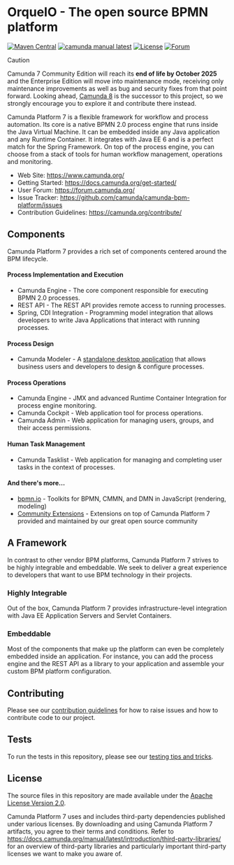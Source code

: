 # OrqueIO - The open source BPMN platform

[![Maven Central](https://maven-badges.herokuapp.com/maven-central/org.camunda.bpm/camunda-parent/badge.svg)](https://maven-badges.herokuapp.com/maven-central/org.camunda.bpm/camunda-parent) [![camunda manual latest](https://img.shields.io/badge/manual-latest-brown.svg)](https://docs.camunda.org/manual/latest/) [![License](https://img.shields.io/github/license/camunda/camunda-bpm-platform?color=blue&logo=apache)](https://github.com/camunda/camunda-bpm-platform/blob/master/LICENSE) [![Forum](https://img.shields.io/badge/forum-camunda-green)](https://forum.camunda.org/)

> [!Caution]  
> Camunda 7 Community Edition will reach its **end of life by October 2025** and the Enterprise Edition will move into maintenance mode, receiving only maintenance improvements as well as bug and security fixes from that point forward. Looking ahead, [Camunda 8](https://github.com/camunda/camunda) is the successor to this project, so we strongly encourage you to explore it and contribute there instead.

Camunda Platform 7 is a flexible framework for workflow and process automation. Its core is a native BPMN 2.0 process engine that runs inside the Java Virtual Machine. It can be embedded inside any Java application and any Runtime Container. It integrates with Java EE 6 and is a perfect match for the Spring Framework. On top of the process engine, you can choose from a stack of tools for human workflow management, operations and monitoring.

- Web Site: https://www.camunda.org/
- Getting Started: https://docs.camunda.org/get-started/
- User Forum: https://forum.camunda.org/
- Issue Tracker: https://github.com/camunda/camunda-bpm-platform/issues
- Contribution Guidelines: https://camunda.org/contribute/

## Components

Camunda Platform 7 provides a rich set of components centered around the BPM lifecycle.

#### Process Implementation and Execution

- Camunda Engine - The core component responsible for executing BPMN 2.0 processes.
- REST API - The REST API provides remote access to running processes.
- Spring, CDI Integration - Programming model integration that allows developers to write Java Applications that interact with running processes.

#### Process Design

- Camunda Modeler - A [standalone desktop application](https://github.com/camunda/camunda-modeler) that allows business users and developers to design & configure processes.

#### Process Operations

- Camunda Engine - JMX and advanced Runtime Container Integration for process engine monitoring.
- Camunda Cockpit - Web application tool for process operations.
- Camunda Admin - Web application for managing users, groups, and their access permissions.

#### Human Task Management

- Camunda Tasklist - Web application for managing and completing user tasks in the context of processes.

#### And there's more...

- [bpmn.io](https://bpmn.io/) - Toolkits for BPMN, CMMN, and DMN in JavaScript (rendering, modeling)
- [Community Extensions](https://docs.camunda.org/manual/7.5/introduction/extensions/) - Extensions on top of Camunda Platform 7 provided and maintained by our great open source community

## A Framework

In contrast to other vendor BPM platforms, Camunda Platform 7 strives to be highly integrable and embeddable. We seek to deliver a great experience to developers that want to use BPM technology in their projects.

### Highly Integrable

Out of the box, Camunda Platform 7 provides infrastructure-level integration with Java EE Application Servers and Servlet Containers.

### Embeddable

Most of the components that make up the platform can even be completely embedded inside an application. For instance, you can add the process engine and the REST API as a library to your application and assemble your custom BPM platform configuration.

## Contributing

Please see our [contribution guidelines](CONTRIBUTING.md) for how to raise issues and how to contribute code to our project.

## Tests

To run the tests in this repository, please see our [testing tips and tricks](TESTING.md).


## License

The source files in this repository are made available under the [Apache License Version 2.0](./LICENSE).

Camunda Platform 7 uses and includes third-party dependencies published under various licenses. By downloading and using Camunda Platform 7 artifacts, you agree to their terms and conditions. Refer to https://docs.camunda.org/manual/latest/introduction/third-party-libraries/ for an overview of third-party libraries and particularly important third-party licenses we want to make you aware of.
